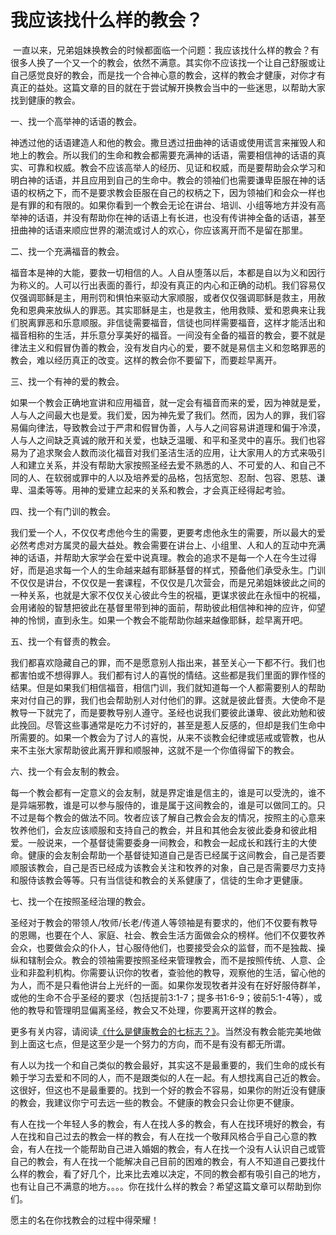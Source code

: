 # 我应该找什么样的教会？



<p>&nbsp;一直以来，兄弟姐妹换教会的时候都面临一个问题：我应该找什么样的教会？有很多人换了一个又一个的教会，依然不满意。其实你不应该找一个让自己舒服或让自己感觉良好的教会，而是找一个合神心意的教会，这样的教会才健康，对你才有真正的益处。这篇文章的目的就在于尝试解开换教会当中的一些迷思，以帮助大家找到健康的教会。</p>

<p>一、找一个高举神的话语的教会。</p>

<p>神透过他的话语建造人和他的教会。撒旦透过扭曲神的话语或使用谎言来摧毁人和地上的教会。所以我们的生命和教会都需要充满神的话语，需要相信神的话语的真实、可靠和权威。教会不应该高举人的经历、见证和权威，而是要帮助会众学习和明白神的话语，并且应用到自己的生命中。教会的领袖们也需要谦卑臣服在神的话语的权柄之下，而不是要求教会臣服在自己的权柄之下，因为领袖们和会众一样也是有罪的和有限的。如果你看到一个教会无论在讲台、培训、小组等地方并没有高举神的话语，并没有帮助你在神的话语上有长进，也没有传讲神全备的话语，甚至扭曲神的话语来顺应世界的潮流或讨人的欢心，你应该离开而不是留在那里。</p>

<p>二、找一个充满福音的教会。</p>

<p>福音本是神的大能，要救一切相信的人。人自从堕落以后，本都是自以为义和因行为称义的。人可以行出表面的善行，却没有真正的内心和正确的动机。我们容易仅仅强调耶稣是主，用刑罚和惧怕来驱动大家顺服，或者仅仅强调耶稣是救主，用赦免和恩典来放纵人的罪恶。其实耶稣是主，也是救主，他用救赎、爱和恩典来让我们脱离罪恶和乐意顺服。非信徒需要福音，信徒也同样需要福音，这样才能活出和福音相称的生活，并乐意分享美好的福音。一间没有全备的福音的教会，要不就是律法主义和假冒伪善的教会，没有发自内心的爱，要不就是易信主义和忽略罪恶的教会，难以经历真正的改变。这样的教会你不要留下，而要趁早离开。</p>

<p>三、找一个有神的爱的教会。</p>

<p>如果一个教会正确地宣讲和应用福音，就一定会有福音而来的爱，因为神就是爱，人与人之间最大也是爱。我们爱，因为神先爱了我们。然而，因为人的罪，我们容易偏向律法，导致教会过于严肃和假冒伪善，人与人之间容易讲道理和偏于冷漠，人与人之间缺乏真诚的敞开和关爱，也缺乏温暖、和平和圣灵中的喜乐。我们也容易为了追求聚会人数而淡化福音对我们圣洁生活的应用，让大家用人的方式来吸引人和建立关系，并没有帮助大家按照圣经去爱不熟悉的人、不可爱的人、和自己不同的人、在软弱或罪中的人以及培养爱的品格，包括宽恕、忍耐、包容、恩慈、谦卑、温柔等等。用神的爱建立起来的关系和教会，才会真正经得起考验。</p>

<p>四、找一个有门训的教会。</p>

<p>我们爱一个人，不仅仅考虑他今生的需要，更要考虑他永生的需要，所以最大的爱必然考虑对方属灵的最大益处。教会需要在讲台上、小组里、人和人的互动中充满神的话语，并帮助大家学会在爱中说真理。教会的追求不是每一个人在今生过得好，而是追求每一个人的生命越来越有耶稣基督的样式，预备他们承受永生。门训不仅仅是讲台，不仅仅是一套课程，不仅仅是几次营会，而是兄弟姐妹彼此之间的一种关系，也就是大家不仅仅关心彼此今生的祝福，更谋求彼此在永恒中的祝福，会用诸般的智慧把彼此在基督里带到神的面前，帮助彼此相信神和神的应许，仰望神的怜悯，直到永生。如果一个教会不能帮助你越来越像耶稣，趁早离开吧。</p>

<p>五、找一个有督责的教会。</p>

<p>我们都喜欢隐藏自己的罪，而不是愿意别人指出来，甚至关心一下都不行。我们也都害怕或不想得罪人。我们都有讨人的喜悦的情结。这些都是我们里面的罪作怪的结果。但是如果我们相信福音，相信门训，我们就知道每一个人都需要别人的帮助来对付自己的罪，我们也会帮助别人对付他们的罪。这就是彼此督责。大使命不是教导一下就完了，而是要教导别人遵守。圣经也说我们要彼此谦卑、彼此劝勉和彼此挽回。尽管这些事通常是吃力不讨好的，甚至是惹人反感的，但却是我们生命中所需要的。如果一个教会为了讨人的喜悦，从来不谈教会纪律或惩戒或管教，也从来不主张大家帮助彼此离开罪和顺服神，这就不是一个你值得留下的教会。</p>

<p>六、找一个有会友制的教会。</p>

<p>每一个教会都有一定意义的会友制，就是界定谁是信主的，谁是可以受洗的，谁不是异端邪教，谁是可以参与服侍的，谁是属于这间教会的，谁是可以做同工的。只不过是每个教会的做法不同。牧者应该了解自己教会会友的情况，按照主的心意来牧养他们，会友应该顺服和支持自己的教会，并且和其他会友彼此委身和彼此相爱。一般说来，一个基督徒需要委身一间教会，和教会一起成长和践行主的大使命。健康的会友制会帮助一个基督徒知道自己是否已经属于这间教会，自己是否要顺服该教会，自己是否已经成为该教会关注和牧养的对象，自己是否需要尽力支持和服侍该教会等等。只有当信徒和教会的关系健康了，信徒的生命才更健康。</p>

<p>七、找一个在按照圣经治理的教会。</p>

<p>圣经对于教会的带领人/牧师/长老/传道人等领袖是有要求的，他们不仅要有教导的恩赐，也要在个人、家庭、社会、教会生活方面做会众的榜样。他们不仅要牧养会众，也要做会众的仆人，甘心服侍他们，也要接受会众的监督，而不是独裁、操纵和辖制会众。教会的领袖需要按照圣经来管理教会，而不是按照传统、人意、企业和非盈利机构。你需要认识你的牧者，查验他的教导，观察他的生活，留心他的为人，而不是只看他讲台上光纤的一面。如果你发现牧者并没有在好好服侍群羊，或他的生命不合乎圣经的要求（包括提前3:1-7；提多书1:6-9；彼前5:1-4等），或他的教导和管理明显偏离圣经，教会又不处理，你要离开这样的教会。</p>

<p>更多有关内容，请阅读<a href="/node/12850">《什么是健康教会的七标志？》</a>。当然没有教会能完美地做到上面这七点，但是这至少是一个努力的方向，而不是有没有都无所谓。</p>

<p>有人以为找一个和自己类似的教会最好，其实这不是最重要的，我们生命的成长有赖于学习去爱和不同的人，而不是跟类似的人在一起。有人想找离自己近的教会。这很好，但这也不是最重要的。找到一个好的教会不容易，如果你的附近没有健康的教会，我建议你宁可去远一些的教会。不健康的教会只会让你更不健康。</p>

<p>有人在找一个年轻人多的教会，有人在找人多的教会，有人在找环境好的教会，有人在找和自己过去的教会一样的教会，有人在找一个敬拜风格合乎自己心意的教会，有人在找一个能帮助自己进入婚姻的教会，有人在找一个没有人认识自己或管自己的教会，有人在找一个能解决自己目前的困难的教会，有人不知道自己要找什么样的教会，看了好几个，比来比去难以决定，不同的教会都有吸引自己的地方，也有让自己不满意的地方。。。。你在找什么样的教会？希望这篇文章可以帮助到你们。</p>

<p>愿主的名在你找教会的过程中得荣耀！</p>